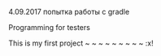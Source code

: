 4.09.2017 попытка работы с gradle

Programming for testers

This is my first project
~
~
~
~
~
~
~
~
~
:x!
